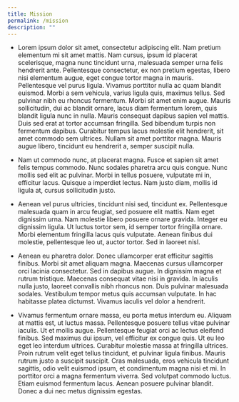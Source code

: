 ```yaml
---
title: Mission
permalink: /mission
description: ""
---
```

* Lorem ipsum dolor sit amet, consectetur adipiscing elit. Nam pretium elementum mi sit amet mattis. Nam cursus, ipsum id placerat scelerisque, magna nunc tincidunt urna, malesuada semper urna felis hendrerit ante. Pellentesque consectetur, ex non pretium egestas, libero nisi elementum augue, eget congue tortor magna in mauris. Pellentesque vel purus ligula. Vivamus porttitor nulla ac quam blandit euismod. Morbi a sem vehicula, varius ligula quis, maximus tellus. Sed pulvinar nibh eu rhoncus fermentum. Morbi sit amet enim augue. Mauris sollicitudin, dui ac blandit ornare, lacus diam fermentum lorem, quis blandit ligula nunc in nulla. Mauris consequat dapibus sapien vel mattis. Duis sed erat at tortor accumsan fringilla. Sed bibendum turpis non fermentum dapibus. Curabitur tempus lacus molestie elit hendrerit, sit amet commodo sem ultrices. Nullam sit amet porttitor magna. Mauris augue libero, tincidunt eu hendrerit a, semper suscipit nulla.

* Nam ut commodo nunc, at placerat magna. Fusce et sapien sit amet felis tempus commodo. Nunc sodales pharetra arcu quis congue. Nunc mollis sed elit ac pulvinar. Morbi in tellus posuere, vulputate mi in, efficitur lacus. Quisque a imperdiet lectus. Nam justo diam, mollis id ligula at, cursus sollicitudin justo.

* Aenean vel purus ultricies, tincidunt nisi sed, tincidunt ex. Pellentesque malesuada quam in arcu feugiat, sed posuere elit mattis. Nam eget dignissim urna. Nam molestie libero posuere ornare gravida. Integer eu dignissim ligula. Ut luctus tortor sem, id semper tortor fringilla ornare. Morbi elementum fringilla lacus quis vulputate. Aenean finibus dui molestie, pellentesque leo ut, auctor tortor. Sed in laoreet nisl.

* Aenean eu pharetra dolor. Donec ullamcorper erat efficitur sagittis finibus. Morbi sit amet aliquam magna. Maecenas cursus ullamcorper orci lacinia consectetur. Sed in dapibus augue. In dignissim magna et rutrum tristique. Maecenas consequat vitae nisi in gravida. In iaculis nulla justo, laoreet convallis nibh rhoncus non. Duis pulvinar malesuada sodales. Vestibulum tempor metus quis accumsan vulputate. In hac habitasse platea dictumst. Vivamus iaculis vel dolor a hendrerit.

* Vivamus fermentum ornare massa, eu porta metus interdum eu. Aliquam at mattis est, ut luctus massa. Pellentesque posuere tellus vitae pulvinar iaculis. Ut et mollis augue. Pellentesque feugiat orci ac lectus eleifend finibus. Sed maximus dui ipsum, vel efficitur ex congue quis. Ut eu leo eget leo interdum ultrices. Curabitur molestie massa at fringilla ultrices. Proin rutrum velit eget tellus tincidunt, et pulvinar ligula finibus. Mauris rutrum justo a suscipit suscipit. Cras malesuada, eros vehicula tincidunt sagittis, odio velit euismod ipsum, et condimentum magna nisi et mi. In porttitor orci a magna fermentum viverra. Sed volutpat commodo luctus. Etiam euismod fermentum lacus. Aenean posuere pulvinar blandit. Donec a dui nec metus dignissim egestas.